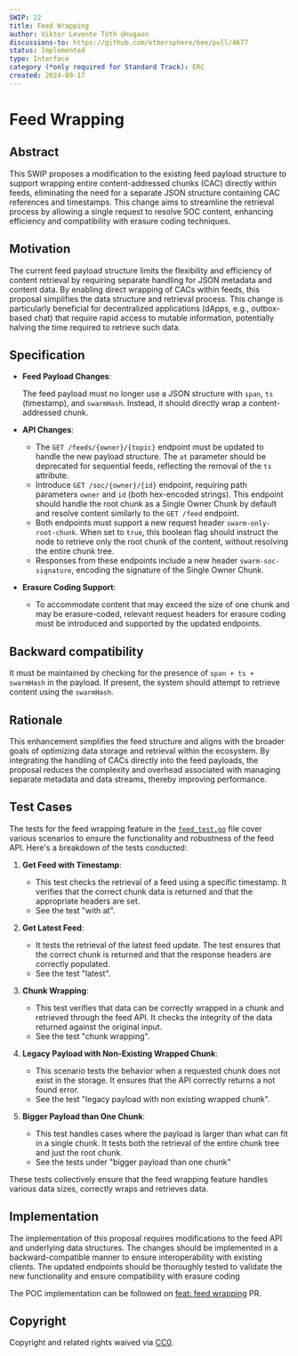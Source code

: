 ```yaml
---
SWIP: 22
title: Feed Wrapping
author: Viktor Levente Tóth @nugaon
discussions-to: https://github.com/ethersphere/bee/pull/4677
status: Implemented
type: Interface
category (*only required for Standard Track): ERC
created: 2024-09-17
---
```


# Feed Wrapping

## Abstract

This SWIP proposes a modification to the existing feed payload structure to support wrapping entire content-addressed chunks (CAC) directly within feeds, eliminating the need for a separate JSON structure containing CAC references and timestamps. This change aims to streamline the retrieval process by allowing a single request to resolve SOC content, enhancing efficiency and compatibility with erasure coding techniques.

## Motivation

The current feed payload structure limits the flexibility and efficiency of content retrieval by requiring separate handling for JSON metadata and content data. By enabling direct wrapping of CACs within feeds, this proposal simplifies the data structure and retrieval process. This change is particularly beneficial for decentralized applications (dApps, e.g., outbox-based chat) that require rapid access to mutable information, potentially halving the time required to retrieve such data.

## Specification

- **Feed Payload Changes**:
  
  The feed payload must no longer use a JSON structure with `span`, `ts` (timestamp), and `swarmHash`. Instead, it should directly wrap a content-addressed chunk.

- **API Changes**:
  
  - The `GET /feeds/{owner}/{topic}` endpoint must be updated to handle the new payload structure. The `at` parameter should be deprecated for sequential feeds, reflecting the removal of the `ts` attribute.
  - Introduce `GET /soc/{owner}/{id}` endpoint, requiring path parameters `owner` and `id` (both hex-encoded strings). This endpoint should handle the root chunk as a Single Owner Chunk by default and resolve content similarly to the `GET /feed` endpoint.
  - Both endpoints must support a new request header `swarm-only-root-chunk`. When set to `true`, this boolean flag should instruct the node to retrieve only the root chunk of the content, without resolving the entire chunk tree.
  - Responses from these endpoints include a new header `swarm-soc-signature`, encoding the signature of the Single Owner Chunk.

- **Erasure Coding Support**:
  
  - To accommodate content that may exceed the size of one chunk and may be erasure-coded, relevant request headers for erasure coding must be introduced and supported by the updated endpoints.

## Backward compatibility 

It must be maintained by checking for the presence of `span + ts + swarmHash` in the payload. If present, the system should attempt to retrieve content using the `swarmHash`.

## Rationale

This enhancement simplifies the feed structure and aligns with the broader goals of optimizing data storage and retrieval within the ecosystem. By integrating the handling of CACs directly into the feed payloads, the proposal reduces the complexity and overhead associated with managing separate metadata and data streams, thereby improving performance.

## Test Cases

The tests for the feed wrapping feature in the [`feed_test.go`](github.com/ethersphere/bee/tree/master/pkg/api/feed_test.go) file cover various scenarios to ensure the functionality and robustness of the feed API. Here's a breakdown of the tests conducted:

1.  **Get Feed with Timestamp**:
    
    - This test checks the retrieval of a feed using a specific timestamp. It verifies that the correct chunk data is returned and that the appropriate headers are set.
    - See the test "with at".

2.  **Get Latest Feed**:
    
    - It tests the retrieval of the latest feed update. The test ensures that the correct chunk is returned and that the response headers are correctly populated.
    - See the test "latest".

3.  **Chunk Wrapping**:

    - This test verifies that data can be correctly wrapped in a chunk and retrieved through the feed API. It checks the integrity of the data returned against the original input.
    - See the test "chunk wrapping".

4.  **Legacy Payload with Non-Existing Wrapped Chunk**:
    
    - This scenario tests the behavior when a requested chunk does not exist in the storage. It ensures that the API correctly returns a not found error.
    - See the test "legacy payload with non existing wrapped chunk".

5.  **Bigger Payload than One Chunk**:
    
    - This test handles cases where the payload is larger than what can fit in a single chunk. It tests both the retrieval of the entire chunk tree and just the root chunk.
    - See the tests under "bigger payload than one chunk"

These tests collectively ensure that the feed wrapping feature handles various data sizes, correctly wraps and retrieves data.

## Implementation

The implementation of this proposal requires modifications to the feed API and underlying data structures. The changes should be implemented in a backward-compatible manner to ensure interoperability with existing clients. The updated endpoints should be thoroughly tested to validate the new functionality and ensure compatibility with erasure coding

The POC implementation can be followed on [feat: feed wrapping](https://github.com/ethersphere/bee/pull/4677) PR.

## Copyright
Copyright and related rights waived via [CC0](https://creativecommons.org/publicdomain/zero/1.0/).
